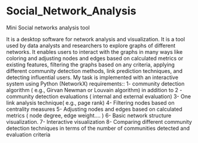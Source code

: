 # Social_Network_Analysis
Mini Social networks analysis tool

It is a desktop software for network analysis and visualization. It is a tool used by
data analysts and researchers to explore graphs of different networks. It enables
users to interact with the graphs in many ways like coloring and adjusting nodes
and edges based on calculated metrics or existing features, filtering the graphs
based on any criteria, applying different community detection methods, link
prediction techniques, and detecting influential users.
My task is implemented with an interactive system using Python (NetworkX)
requirements::
1- community detection algorithm ( e.g., Girvan Newman or Louvain algorithm) in addition to
2 -community detection evaluations ( internal and external evaluation)
3- One link analysis technique( e.g., page rank)
4- Filtering nodes based on centrality measures 
5- Adjusting nodes and edges based on calculated metrics ( node degree, edge
weight.... )
6- Basic network structure visualization.
7- Interactive visualization
8- Comparing different community detection techniques in terms of the number of communities detected and evaluation criteria
